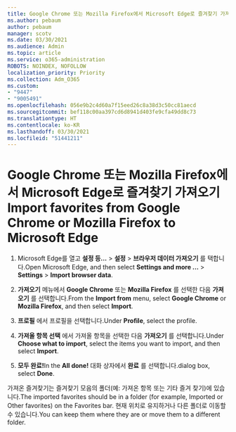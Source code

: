```yaml
---
title: Google Chrome 또는 Mozilla Firefox에서 Microsoft Edge로 즐겨찾기 가져오기
ms.author: pebaum
author: pebaum
manager: scotv
ms.date: 03/30/2021
ms.audience: Admin
ms.topic: article
ms.service: o365-administration
ROBOTS: NOINDEX, NOFOLLOW
localization_priority: Priority
ms.collection: Adm_O365
ms.custom:
- "9447"
- "9005491"
ms.openlocfilehash: 056e9b2c4d60a7f15eed26c8a38d3c50cc81aecd
ms.sourcegitcommit: bef118c00aa397cd6d8941d403fe9cfa49dd8c73
ms.translationtype: HT
ms.contentlocale: ko-KR
ms.lasthandoff: 03/30/2021
ms.locfileid: "51441211"
---
```

# <a name="import-favorites-from-google-chrome-or-mozilla-firefox-to-microsoft-edge"></a><span data-ttu-id="2277a-102">Google Chrome 또는 Mozilla Firefox에서 Microsoft Edge로 즐겨찾기 가져오기</span><span class="sxs-lookup"><span data-stu-id="2277a-102">Import favorites from Google Chrome or Mozilla Firefox to Microsoft Edge</span></span>

1. <span data-ttu-id="2277a-103">Microsoft Edge를 열고 **설정 등...** > **설정** > **브라우저 데이터 가져오기** 를 택합니다.</span><span class="sxs-lookup"><span data-stu-id="2277a-103">Open Microsoft Edge, and then select **Settings and more ...** > **Settings** > **Import browser data**.</span></span>

1. <span data-ttu-id="2277a-104">**가져오기** 메뉴에서 **Google Chrome** 또는 **Mozilla Firefox** 를 선택한 다음 **가져오기** 를 선택합니다.</span><span class="sxs-lookup"><span data-stu-id="2277a-104">From the **Import from** menu, select **Google Chrome** or **Mozilla Firefox**, and then select **Import**.</span></span>

1. <span data-ttu-id="2277a-105">**프로필** 에서 프로필을 선택합니다.</span><span class="sxs-lookup"><span data-stu-id="2277a-105">Under **Profile**, select the profile.</span></span>

1. <span data-ttu-id="2277a-106">**가져올 항목 선택** 에서 가져올 항목을 선택한 다음 **가져오기** 를 선택합니다.</span><span class="sxs-lookup"><span data-stu-id="2277a-106">Under **Choose what to import**, select the items you want to import, and then select **Import**.</span></span>

1. <span data-ttu-id="2277a-107">**모두 완료!**</span><span class="sxs-lookup"><span data-stu-id="2277a-107">In the **All done!**</span></span> <span data-ttu-id="2277a-108">대화 상자에서 **완료** 를 선택합니다.</span><span class="sxs-lookup"><span data-stu-id="2277a-108">dialog box, select **Done**.</span></span>

<span data-ttu-id="2277a-109">가져온 즐겨찾기는 즐겨찾기 모음의 폴더(예: 가져온 항목 또는 기타 즐겨 찾기)에 있습니다.</span><span class="sxs-lookup"><span data-stu-id="2277a-109">The imported favorites should be in a folder (for example, Imported or Other favorites) on the Favorites bar.</span></span> <span data-ttu-id="2277a-110">현재 위치로 유지하거나 다른 폴더로 이동할 수 있습니다.</span><span class="sxs-lookup"><span data-stu-id="2277a-110">You can keep them where they are or move them to a different folder.</span></span>
